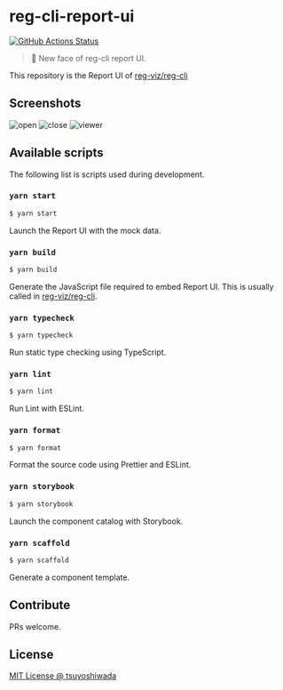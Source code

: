 # reg-cli-report-ui

[![GitHub Actions Status](https://github.com/reg-viz/reg-cli-report-ui/workflows/Continuous%20Integration/badge.svg)](https://github.com/reg-viz/reg-cli-report-ui/actions)

> :gem: New face of reg-cli report UI.

This repository is the Report UI of [reg-viz/reg-cli][reg-cli]

## Screenshots

![open](./docs/images/open.png)
![close](./docs/images/close.png)
![viewer](./docs/images/viewer.png)

## Available scripts

The following list is scripts used during development.

### `yarn start`

```bash
$ yarn start
```

Launch the Report UI with the mock data.

### `yarn build`

```bash
$ yarn build
```

Generate the JavaScript file required to embed Report UI. This is usually called in [reg-viz/reg-cli][reg-cli].

### `yarn typecheck`

```bash
$ yarn typecheck
```

Run static type checking using TypeScript.

### `yarn lint`

```bash
$ yarn lint
```

Run Lint with ESLint.

### `yarn format`

```bash
$ yarn format
```

Format the source code using Prettier and ESLint.

### `yarn storybook`

```bash
$ yarn storybook
```

Launch the component catalog with Storybook.

### `yarn scaffold`

```bash
$ yarn scaffold
```

Generate a component template.

## Contribute

PRs welcome.

## License

[MIT License @ tsuyoshiwada](./LICENSE)

[reg-cli]: https://github.com/reg-viz/reg-cli
